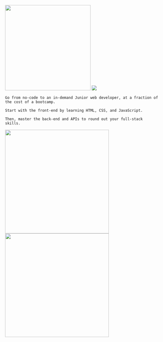 <img src="http://pixeltocode.co/images/logo.png" width="280px">

<img src="https://www.pixeltocode.co/images/mission-statement.png">


```
Go from no-code to an in-demand Junior web developer, at a fraction of the cost of a bootcamp.
```

```
Start with the front-end by learning HTML, CSS, and JavaScript.
```
```
Then, master the back-end and APIs to round out your full-stack skills.
```

<img src="https://www.pixeltocode.co/images/spotlight-image.png" width="340px">
<img src="https://www.pixeltocode.co/images/spotlight-image-classroom.png" width="340px">
